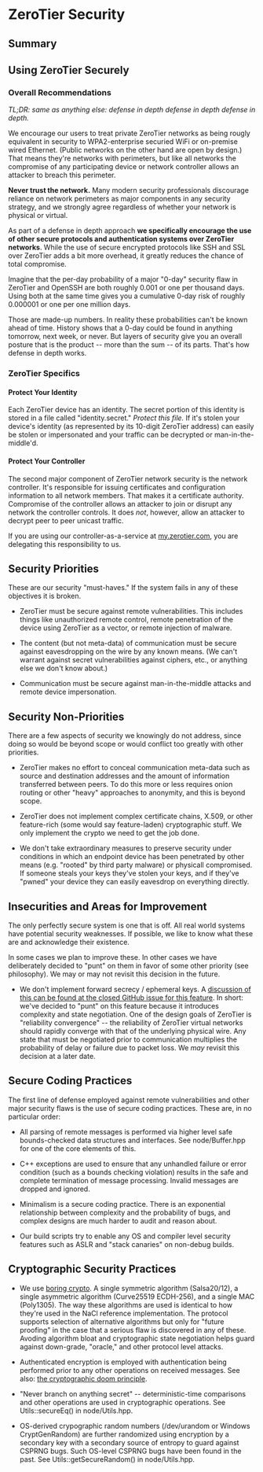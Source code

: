 ZeroTier Security
======

## Summary


## Using ZeroTier Securely

### Overall Recommendations

*TL;DR: same as anything else: defense in depth defense in depth defense in depth.*

We encourage our users to treat private ZeroTier networks as being rougly equivalent in security to WPA2-enterprise securied WiFi or on-premise wired Ethernet. (Public networks on the other hand are open by design.) That means they're networks with perimeters, but like all networks the compromise of any participating device or network controller allows an attacker to breach this perimeter.

**Never trust the network.** Many modern security professionals discourage reliance on network perimeters as major components in any security strategy, and we strongly agree regardless of whether your network is physical or virtual.

As part of a defense in depth approach **we specifically encourage the use of other secure protocols and authentication systems over ZeroTier networks**. While the use of secure encrypted protocols like SSH and SSL over ZeroTier adds a bit more overhead, it greatly reduces the chance of total compromise.

Imagine that the per-day probability of a major "0-day" security flaw in ZeroTier and OpenSSH are both roughly 0.001 or one per thousand days. Using both at the same time gives you a cumulative 0-day risk of roughly 0.000001 or one per one million days.

Those are made-up numbers. In reality these probabilities can't be known ahead of time. History shows that a 0-day could be found in anything tomorrow, next week, or never. But layers of security give you an overall posture that is the product -- more than the sum -- of its parts. That's how defense in depth works.

### ZeroTier Specifics

#### Protect Your Identity

Each ZeroTier device has an identity. The secret portion of this identity is stored in a file called "identity.secret." *Protect this file.* If it's stolen your device's identity (as represented by its 10-digit ZeroTier address) can easily be stolen or impersonated and your traffic can be decrypted or man-in-the-middle'd.

#### Protect Your Controller

The second major component of ZeroTier network security is the network controller. It's responsible for issuing certificates and configuration information to all network members. That makes it a certificate authority. Compromise of the controller allows an attacker to join or disrupt any network the controller controls. It does *not*, however, allow an attacker to decrypt peer to peer unicast traffic.

If you are using our controller-as-a-service at [my.zerotier.com](https://my.zerotier.com), you are delegating this responsibility to us.

## Security Priorities

These are our security "must-haves." If the system fails in any of these objectives it is broken.

* ZeroTier must be secure against remote vulnerabilities. This includes things like unauthorized remote control, remote penetration of the device using ZeroTier as a vector, or remote injection of malware.

* The content (but not meta-data) of communication must be secure against eavesdropping on the wire by any known means. (We can't warrant against secret vulnerabilities against ciphers, etc., or anything else we don't know about.)

* Communication must be secure against man-in-the-middle attacks and remote device impersonation.

## Security Non-Priorities

There are a few aspects of security we knowingly do not address, since doing so would be beyond scope or would conflict too greatly with other priorities.

* ZeroTier makes no effort to conceal communication meta-data such as source and destination addresses and the amount of information transferred between peers. To do this more or less requires onion routing or other "heavy" approaches to anonymity, and this is beyond scope.

* ZeroTier does not implement complex certificate chains, X.509, or other feature-rich (some would say feature-laden) cryptographic stuff. We only implement the crypto we need to get the job done.

* We don't take extraordinary measures to preserve security under conditions in which an endpoint device has been penetrated by other means (e.g. "rooted" by third party malware) or physicall compromised. If someone steals your keys they've stolen your keys, and if they've "pwned" your device they can easily eavesdrop on everything directly.

## Insecurities and Areas for Improvement

The only perfectly secure system is one that is off. All real world systems have potential security weaknesses. If possible, we like to know what these are and acknowledge their existence.

In some cases we plan to improve these. In other cases we have deliberately decided to "punt" on them in favor of some other priority (see philosophy). We may or may not revisit this decision in the future.

* We don't implement forward secrecy / ephemeral keys. A [discussion of this can be found at the closed GitHub issue for this feature](https://github.com/zerotier/ZeroTierOne/issues/204). In short: we've decided to "punt" on this feature because it introduces complexity and state negotiation. One of the design goals of ZeroTier is "reliability convergence" -- the reliability of ZeroTier virtual networks should rapidly converge with that of the underlying physical wire. Any state that must be negotiated prior to communication multiplies the probability of delay or failure due to packet loss. We *may* revisit this decision at a later date.

## Secure Coding Practices

The first line of defense employed against remote vulnerabilities and other major security flaws is the use of secure coding practices. These are, in no particular order:

* All parsing of remote messages is performed via higher level safe bounds-checked data structures and interfaces. See node/Buffer.hpp for one of the core elements of this.
 
* C++ exceptions are used to ensure that any unhandled failure or error condition (such as a bounds checking violation) results in the safe and complete termination of message processing. Invalid messages are dropped and ignored.
 
* Minimalism is a secure coding practice. There is an exponential relationship between complexity and the probability of bugs, and complex designs are much harder to audit and reason about.

* Our build scripts try to enable any OS and compiler level security features such as ASLR and "stack canaries" on non-debug builds.

## Cryptographic Security Practices

* We use [boring crypto](https://cr.yp.to/talks/2015.10.05/slides-djb-20151005-a4.pdf). A single symmetric algorithm (Salsa20/12), a single asymmetric algorithm (Curve25519 ECDH-256), and a single MAC (Poly1305). The way these algorithms are used is identical to how they're used in the NaCl reference implementation. The protocol supports selection of alternative algorithms but only for "future proofing" in the case that a serious flaw is discovered in any of these. Avoding algorithm bloat and cryptographic state negotiation helps guard against down-grade, "oracle," and other protocol level attacks.

* Authenticated encryption is employed with authentication being performed prior to any other operations on received messages. See also: [the cryptographic doom principle](https://moxie.org/blog/the-cryptographic-doom-principle/).

* "Never branch on anything secret" -- deterministic-time comparisons and other operations are used in cryptographic operations. See Utils::secureEq() in node/Utils.hpp.

* OS-derived crypographic random numbers (/dev/urandom or Windows CryptGenRandom) are further randomized using encryption by a secondary key with a secondary source of entropy to guard against CSPRNG bugs. Such OS-level CSPRNG bugs have been found in the past. See Utils::getSecureRandom() in node/Utils.hpp.

